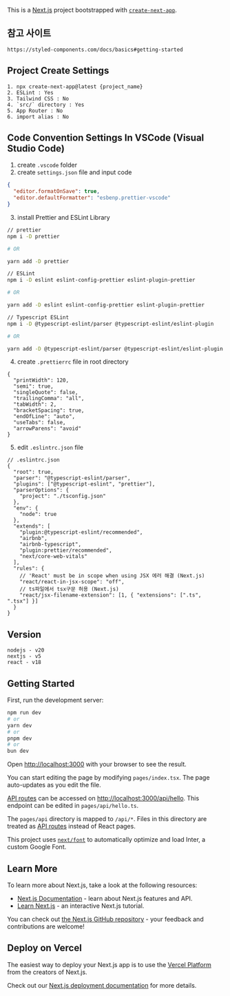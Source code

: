 This is a [Next.js](https://nextjs.org/) project bootstrapped with [`create-next-app`](https://github.com/vercel/next.js/tree/canary/packages/create-next-app).

## 참고 사이트

```
https://styled-components.com/docs/basics#getting-started
```

## Project Create Settings

```
1. npx create-next-app@latest {project_name}
2. ESLint : Yes
3. Tailwind CSS : No
4. `src/` directory : Yes
5. App Router : No
6. import alias : No
```

## Code Convention Settings In VSCode (Visual Studio Code)

1. create `.vscode` folder
2. create `settings.json` file and input code

```json
{
  "editor.formatOnSave": true,
  "editor.defaultFormatter": "esbenp.prettier-vscode"
}
```

3. install Prettier and ESLint Library

```bash
// prettier
npm i -D prettier

# OR

yarn add -D prettier

// ESLint
npm i -D eslint eslint-config-prettier eslint-plugin-prettier

# OR

yarn add -D eslint eslint-config-prettier eslint-plugin-prettier

// Typescript ESLint
npm i -D @typescript-eslint/parser @typescript-eslint/eslint-plugin

# OR

yarn add -D @typescript-eslint/parser @typescript-eslint/eslint-plugin
```

4. create `.prettierrc` file in root directory

```
{
  "printWidth": 120,
  "semi": true,
  "singleQuote": false,
  "trailingComma": "all",
  "tabWidth": 2,
  "bracketSpacing": true,
  "endOfLine": "auto",
  "useTabs": false,
  "arrowParens": "avoid"
}
```

5. edit `.eslintrc.json` file

```
// .eslintrc.json
{
  "root": true,
  "parser": "@typescript-eslint/parser",
  "plugins": ["@typescript-eslint", "prettier"],
  "parserOptions": {
    "project": "./tsconfig.json"
  },
  "env": {
    "node": true
  },
  "extends": [
    "plugin:@typescript-eslint/recommended",
    "airbnb",
    "airbnb-typescript",
    "plugin:prettier/recommended",
    "next/core-web-vitals"
  ],
  "rules": {
    // 'React' must be in scope when using JSX 에러 해결 (Next.js)
	"react/react-in-jsx-scope": "off",
    // ts파일에서 tsx구문 허용 (Next.js)
    "react/jsx-filename-extension": [1, { "extensions": [".ts", ".tsx"] }]
  }
}
```

## Version

```
nodejs - v20
nextjs - v5
react - v18
```

## Getting Started

First, run the development server:

```bash
npm run dev
# or
yarn dev
# or
pnpm dev
# or
bun dev
```

Open [http://localhost:3000](http://localhost:3000) with your browser to see the result.

You can start editing the page by modifying `pages/index.tsx`. The page auto-updates as you edit the file.

[API routes](https://nextjs.org/docs/api-routes/introduction) can be accessed on [http://localhost:3000/api/hello](http://localhost:3000/api/hello). This endpoint can be edited in `pages/api/hello.ts`.

The `pages/api` directory is mapped to `/api/*`. Files in this directory are treated as [API routes](https://nextjs.org/docs/api-routes/introduction) instead of React pages.

This project uses [`next/font`](https://nextjs.org/docs/basic-features/font-optimization) to automatically optimize and load Inter, a custom Google Font.

## Learn More

To learn more about Next.js, take a look at the following resources:

- [Next.js Documentation](https://nextjs.org/docs) - learn about Next.js features and API.
- [Learn Next.js](https://nextjs.org/learn) - an interactive Next.js tutorial.

You can check out [the Next.js GitHub repository](https://github.com/vercel/next.js/) - your feedback and contributions are welcome!

## Deploy on Vercel

The easiest way to deploy your Next.js app is to use the [Vercel Platform](https://vercel.com/new?utm_medium=default-template&filter=next.js&utm_source=create-next-app&utm_campaign=create-next-app-readme) from the creators of Next.js.

Check out our [Next.js deployment documentation](https://nextjs.org/docs/deployment) for more details.
